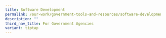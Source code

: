 ```yaml
---
title: Software Development
permalink: /our-work/government-tools-and-resources/software-development/
description: ""
third_nav_title: For Government Agencies
variant: tiptap
---
```

